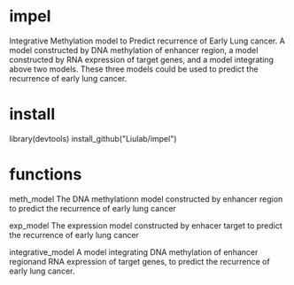# impel
Integrative Methylation model to Predict recurrence of Early Lung cancer. A model constructed by DNA methylation of enhancer region, a model constructed by RNA expression of target genes, and a model integrating above two models. These three models could be used to predict the recurrence of early lung cancer.

# install
library(devtools)
install_github("Liulab/impel")

# functions
meth_model 
The DNA methylationn model constructed by enhancer region to predict the recurrence of early lung cancer

exp_model
The expression model constructed by enhacer target to predict the recurrence of early lung cancer

integrative_model
A model integrating  DNA methylation of enhancer regionand RNA expression of target genes, to predict the recurrence of early lung cancer.
